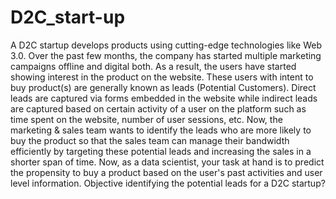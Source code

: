 # D2C_start-up
A D2C startup develops products using cutting-edge technologies like Web 3.0. Over the past few months, the company has started multiple marketing campaigns offline and digital both. As a result, the users have started showing interest in the product on the website. These users with intent to buy product(s) are generally known as leads (Potential Customers). Direct leads are captured via forms embedded in the website while indirect leads are captured based on certain activity of a user on the platform such as time spent on the website, number of user sessions, etc. Now, the marketing & sales team wants to identify the leads who are more likely to buy the product so that the sales team can manage their bandwidth efficiently by targeting these potential leads and increasing the sales in a shorter span of time. Now, as a data scientist, your task at hand is to predict the propensity to buy a product based on the user's past activities and user level information. Objective identifying the potential leads for a D2C startup?
